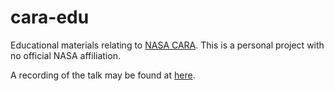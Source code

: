 # cara-edu

Educational materials relating to [NASA CARA](https://www.nasa.gov/cara/). This
is a personal project with no official NASA affiliation.

A recording of the talk may be found at [here](https://www.youtube.com/watch?v=uJ_lZU_qM_A).
